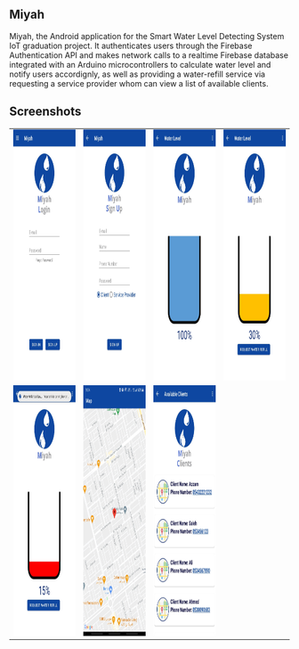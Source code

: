 ## Miyah

Miyah, the Android application for the Smart Water Level Detecting System IoT graduation project. It authenticates users through the Firebase Authentication API and makes network calls to a realtime Firebase database integrated with an Arduino microcontrollers to calculate water level and notify users accordignly, as well as providing a water-refill service via requesting a service provider whom can view a list of available clients.

<p float="left">

## Screenshots

  <table>
  <tr>
    <td><img src="img1.jpg" height="450" alt="1st Screen"></td>
    <td><img src="img2.jpg" height="450" alt="2nd Screen"></td>
    <td><img src="img3.jpg" height="450" alt="3rd Screen"></td>
    <td><img src="img4.jpg" height="450" alt="4th Screen"></td>
  </tr>
    <tr>
    <td><img src="img5.jpg" height="450" alt="5th Screen"></td>
    <td><img src="img6.jpg" height="450" alt="6th Screen"></td>
    <td><img src="img7.jpg" height="450" alt="7th Screen"></td>
    </tr>
  
 </table>

</p>
